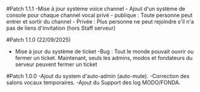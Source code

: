 #Patch 1.1.1
-Mise à jour système voice channel
        - Ajout d'un système de console pour chaque channel vocal privé 
            - publique : Toute personne peut entrer et sortir du channel
            - Privée : Plus personne ne peut rejoindre s'il n'a pas de liens d'invitation (hors Staff serveur)

#Patch 1.1.0 (22/09/2025)
- Mise à jour du système de ticket
    -Bug : Tout le monde pouvait ouvrir ou fermer un ticket. Maintenant, seuls les admins, modos et fondateurs du serveur peuvent fermer un ticket

#Patch 1.0.0
-Ajout du system d'auto-admin (auto-mute).
-Correction des salons vocaux temporaires.
-Ajout du Support des log MODO/FONDA.